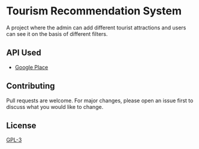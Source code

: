 # Tourism Recommendation System

A project where the admin can add different tourist attractions and users can see it on the basis of different filters.

## API Used
- [Google Place](https://developers.google.com/maps/documentation/places/web-service/overview)

## Contributing
Pull requests are welcome. For major changes, please open an issue first to discuss what you would like to change.

## License
[GPL-3](https://choosealicense.com/licenses/gpl-3.0/)